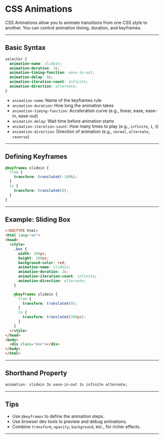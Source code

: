
# CSS Animations

CSS Animations allow you to animate transitions from one CSS style to another. You can control animation timing, duration, and keyframes.

---

## Basic Syntax

```css
selector {
  animation-name: slidein;
  animation-duration: 3s;
  animation-timing-function: ease-in-out;
  animation-delay: 0s;
  animation-iteration-count: infinite;
  animation-direction: alternate;
}
```

- `animation-name`: Name of the keyframes rule
- `animation-duration`: How long the animation takes
- `animation-timing-function`: Acceleration curve (e.g., linear, ease, ease-in, ease-out)
- `animation-delay`: Wait time before animation starts
- `animation-iteration-count`: How many times to play (e.g., `infinite`, `1`, `3`)
- `animation-direction`: Direction of animation (e.g., `normal`, `alternate`, `reverse`)

---

## Defining Keyframes

```css
@keyframes slidein {
  from {
    transform: translateX(-100%);
  }
  to {
    transform: translateX(0);
  }
}
```

---

## Example: Sliding Box

```html
<!DOCTYPE html>
<html lang="en">
<head>
  <style>
    .box {
      width: 100px;
      height: 100px;
      background-color: red;
      animation-name: slidein;
      animation-duration: 2s;
      animation-iteration-count: infinite;
      animation-direction: alternate;
    }

    @keyframes slidein {
      from {
        transform: translateX(0);
      }
      to {
        transform: translateX(300px);
      }
    }
  </style>
</head>
<body>
  <div class="box"></div>
</body>
</html>
```

---

## Shorthand Property

```css
animation: slidein 3s ease-in-out 1s infinite alternate;
```

---

## Tips

- Use `@keyframes` to define the animation steps.
- Use browser dev tools to preview and debug animations.
- Combine `transform`, `opacity`, `background`, etc., for richer effects.

---
